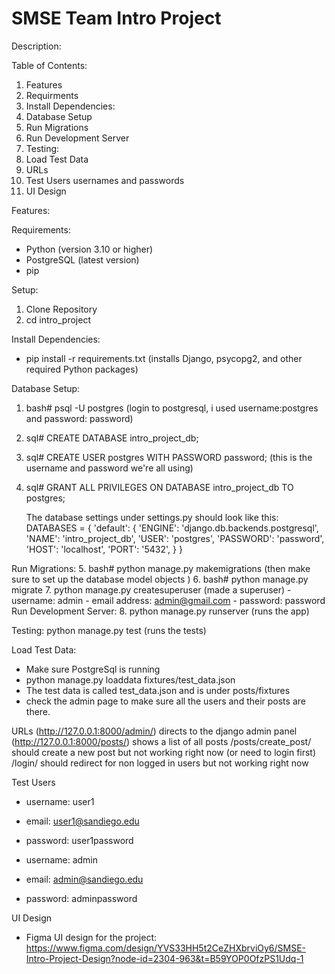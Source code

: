 # SMSE Team Intro Project

Description:

Table of Contents:
  1. Features
  2. Requirments
  3. Install Dependencies:
  4. Database Setup
  5. Run Migrations
  6. Run Development Server
  7. Testing:
  8. Load Test Data
  9. URLs
  10. Test Users usernames and passwords
  11. UI Design

Features:

Requirements:
  - Python (version 3.10 or higher)
  - PostgreSQL (latest version)
  - pip

Setup:
  1. Clone Repository
  2. cd intro_project

Install Dependencies:
  - pip install -r requirements.txt (installs Django, psycopg2, and other required Python packages)

Database Setup:
  1. bash# psql -U postgres (login to postgresql, i used username:postgres and password: password)
  2. sql# CREATE DATABASE intro_project_db;
  3. sql# CREATE USER postgres WITH PASSWORD password; (this is the username and password we're all using)
  4. sql# GRANT ALL PRIVILEGES ON DATABASE intro_project_db TO postgres;

        The database settings under settings.py should look like this:
        DATABASES = {
          'default': {
              'ENGINE': 'django.db.backends.postgresql',
              'NAME': 'intro_project_db',
              'USER': 'postgres',
              'PASSWORD': 'password',
              'HOST': 'localhost',
              'PORT': '5432',
          }
        }

Run Migrations:
  5. bash# python manage.py makemigrations (then make sure to set up the database model objects )
  6. bash# python manage.py migrate
  7. python manage.py createsuperuser (made a superuser)
       - username: admin
       - email address: admin@gmail.com
       - password: password
Run Development Server:
  8. python manage.py runserver  (runs the app)

Testing:
  python manage.py test  (runs the tests)

Load Test Data:
  - Make sure PostgreSql is running
  - python manage.py loaddata fixtures/test_data.json
  - The test data is called test_data.json and is under posts/fixtures
  - check the admin page to make sure all the users and their posts are there.

URLs
  (http://127.0.0.1:8000/admin/)        directs to the django admin panel
  (http://127.0.0.1:8000/posts/)       shows a list of all posts
  /posts/create_post/  should create a new post but not working right now (or need to login first)
  /login/         should redirect for non logged in users but not working right now

Test Users
  - username: user1
  - email: user1@sandiego.edu
  - password: user1password

  - username: admin
  - email: admin@sandiego.edu
  - password: adminpassword


UI Design
  - Figma UI design for the project: https://www.figma.com/design/YVS33HH5t2CeZHXbrviOy6/SMSE-Intro-Project-Design?node-id=2304-963&t=B59YOP0OfzPS1Udq-1